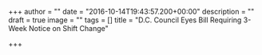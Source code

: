 +++
author = ""
date = "2016-10-14T19:43:57.200+00:00"
description = ""
draft = true
image = ""
tags = []
title = "D.C. Council Eyes Bill Requiring 3-Week Notice on Shift Change"

+++
